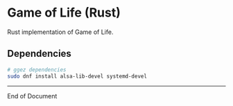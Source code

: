 # Game of Life (Rust)

Rust implementation of Game of Life.

## Dependencies

```bash
# ggez dependencies
sudo dnf install alsa-lib-devel systemd-devel
```

---

End of Document
